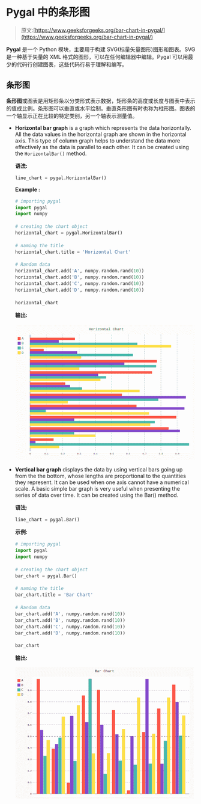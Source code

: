 # Pygal 中的条形图

> 原文:[https://www.geeksforgeeks.org/bar-chart-in-pygal/](https://www.geeksforgeeks.org/bar-chart-in-pygal/)

**Pygal** 是一个 Python 模块，主要用于构建 SVG(标量矢量图形)图形和图表。SVG 是一种基于矢量的 XML 格式的图形，可以在任何编辑器中编辑。Pygal 可以用最少的代码行创建图表，这些代码行易于理解和编写。

## 条形图

**条形图**或图表是用矩形条以分类形式表示数据，矩形条的高度或长度与图表中表示的值成比例。条形图可以垂直或水平绘制。垂直条形图有时也称为柱形图。图表的一个轴显示正在比较的特定类别，另一个轴表示测量值。

*   **Horizontal bar graph** is a graph which represents the data horizontally. All the data values in the horizontal graph are shown in the horizontal axis. This type of column graph helps to understand the data more effectively as the data is parallel to each other. It can be created using the `HorizontalBar()` method.

    **语法:**

    ```py
    line_chart = pygal.HorizontalBar()
    ```

    **Example :**

    ```py
    # importing pygal
    import pygal
    import numpy

    # creating the chart object
    horizontal_chart = pygal.HorizontalBar()

    # naming the title
    horizontal_chart.title = 'Horizontal Chart'        

    # Random data
    horizontal_chart.add('A', numpy.random.rand(10))
    horizontal_chart.add('B', numpy.random.rand(10))
    horizontal_chart.add('C', numpy.random.rand(10))
    horizontal_chart.add('D', numpy.random.rand(10))

    horizontal_chart
    ```

    **输出:**

    ![](img/d501000c948811c58822d00f66bac8e1.png)

*   **Vertical bar graph** displays the data by using vertical bars going up from the the bottom, whose lengths are proportional to the quantities they represent. It can be used when one axis cannot have a numerical scale. A basic simple bar graph is very useful when presenting the series of data over time. It can be created using the Bar() method.

    **语法:**

    ```py
    line_chart = pygal.Bar()
    ```

    **示例:**

    ```py
    # importing pygal
    import pygal
    import numpy

    # creating the chart object
    bar_chart = pygal.Bar()

    # naming the title
    bar_chart.title = 'Bar Chart'        

    # Random data
    bar_chart.add('A', numpy.random.rand(10))
    bar_chart.add('B', numpy.random.rand(10))
    bar_chart.add('C', numpy.random.rand(10))
    bar_chart.add('D', numpy.random.rand(10))

    bar_chart
    ```

    **输出:**

    ![](img/28c4348f45eb980929954013ad3c8f5d.png)